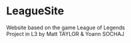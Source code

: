 # LeagueSite
Website based on the game League of Legends  
Project in L3 by Matt TAYLOR & Yoann SOCHAJ
